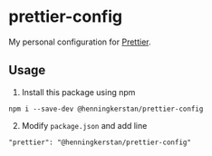 # prettier-config
My personal configuration for [Prettier](https://prettier.io/).

## Usage
1. Install this package using npm
```
npm i --save-dev @henningkerstan/prettier-config
```

2. Modify `package.json` and add line
```
"prettier": "@henningkerstan/prettier-config"
```